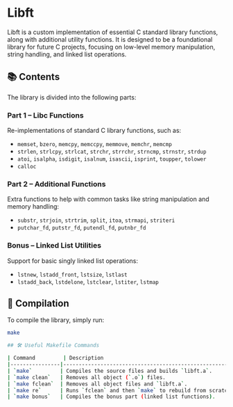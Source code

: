 # Libft

Libft is a custom implementation of essential C standard library functions, along with additional utility functions. It is designed to be a foundational library for future C projects, focusing on low-level memory manipulation, string handling, and linked list operations.

## 📚 Contents

The library is divided into the following parts:

### Part 1 – Libc Functions

Re-implementations of standard C library functions, such as:

- `memset`, `bzero`, `memcpy`, `memccpy`, `memmove`, `memchr`, `memcmp`
- `strlen`, `strlcpy`, `strlcat`, `strchr`, `strrchr`, `strncmp`, `strnstr`, `strdup`
- `atoi`, `isalpha`, `isdigit`, `isalnum`, `isascii`, `isprint`, `toupper`, `tolower`
- `calloc`

### Part 2 – Additional Functions

Extra functions to help with common tasks like string manipulation and memory handling:

- `substr`, `strjoin`, `strtrim`, `split`, `itoa`, `strmapi`, `striteri`
- `putchar_fd`, `putstr_fd`, `putendl_fd`, `putnbr_fd`

### Bonus – Linked List Utilities

Support for basic singly linked list operations:

- `lstnew`, `lstadd_front`, `lstsize`, `lstlast`
- `lstadd_back`, `lstdelone`, `lstclear`, `lstiter`, `lstmap`

## 🔧 Compilation

To compile the library, simply run:

```bash
make

## 🛠️ Useful Makefile Commands

| Command         | Description                                         |
|----------------|-----------------------------------------------------|
| `make`         | Compiles the source files and builds `libft.a`.     |
| `make clean`   | Removes all object (`.o`) files.                    |
| `make fclean`  | Removes all object files and `libft.a`.             |
| `make re`      | Runs `fclean` and then `make` to rebuild from scratch. |
| `make bonus`   | Compiles the bonus part (linked list functions).    |
